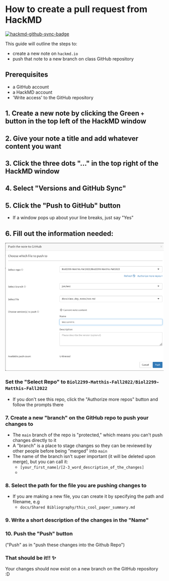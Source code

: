 # How to create a pull request from HackMD

[![hackmd-github-sync-badge](https://hackmd.io/G1EJBa4_QGC1Lf5qA3UGkQ/badge)](https://hackmd.io/G1EJBa4_QGC1Lf5qA3UGkQ)


This guide will outline the steps to: 
- create a new note on `hackmd.io`
- push that note to a new branch on class GitHub repository

## Prerequisites
- a GitHub account
- a HackMD account
- 'Write access' to the GitHub repository

## 1. Create a new note by clicking the Green `+` button in the top left of the HackMD window

## 2. Give your note a title and add whatever content you want

## 3. Click the three dots "..." in the top right of the HackMD window

## 4. Select "Versions and GitHub Sync"

## 5. Click the "Push to GitHub" button 
 - If a window pops up about your line breaks, just say "Yes"

## 6. Fill out the information needed:
![img_1.png](img_1.png)
###  Set the "Select Repo" to `Biol2299-Matthis-Fall2022/Biol2299-Matthis-Fall2022`
 - If you don't see this repo, click the "Authorize more repos" button and follow the prompts there

### 7. Create a new "branch" on the GitHub repo to push your changes to
- The `main` branch of the repo is "protected," which means you can't push changes directly to it
- A "branch" is a place to stage changes so they can be reviewed by other people before being "merged" into `main`
- The name of the branch isn't super important (it will be deleted upon merge), but you can call it:
  - `[your_first_name]/[2-3_word_description_of_the_changes]`
  - 
### 8. Select the path for the file you are pushing changes to
 - If you are making a new file, you can create it by specifying the path and filename, e.g
   - `docs/Shared Bibliography/this_cool_paper_summary.md`

### 9. Write a short description of the changes in the "Name"

### 10. Push the "Push" button 
("Push" as in "push these changes into the Github Repo")

### That should be it!! ✨

Your changes should now exist on a new branch on the GitHub repository :D
